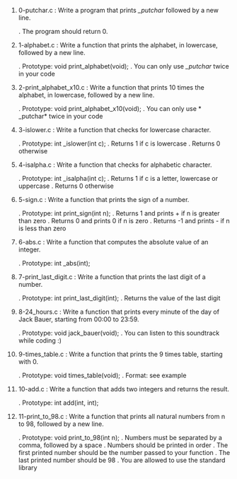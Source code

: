 1. 0-putchar.c : Write a program that prints *_putchar* followed by a new line.

	. The program should return 0.

2. 1-alphabet.c : Write a function that prints the alphabet, in lowercase, followed by a new line.

	. Prototype: void print_alphabet(void);
	. You can only use *_putchar* twice in your code

3. 2-print_alphabet_x10.c : Write a function that prints 10 times the alphabet, in lowercase, followed by a new line.

	. Prototype: void print_alphabet_x10(void);
	. You can only use * _putchar* twice in your code

4. 3-islower.c : Write a function that checks for lowercase character.

	. Prototype: int _islower(int c);
	. Returns 1 if c is lowercase
	. Returns 0 otherwise

5. 4-isalpha.c : Write a function that checks for alphabetic character.

	. Prototype: int _isalpha(int c);
	. Returns 1 if c is a letter, lowercase or uppercase
	. Returns 0 otherwise

6. 5-sign.c : Write a function that prints the sign of a number.

	. Prototype: int print_sign(int n);
	. Returns 1 and prints + if n is greater than zero
	. Returns 0 and prints 0 if n is zero
	. Returns -1 and prints - if n is less than zero

7. 6-abs.c : Write a function that computes the absolute value of an integer.

	. Prototype: int _abs(int);

8. 7-print_last_digit.c : Write a function that prints the last digit of a number.

	. Prototype: int print_last_digit(int);
	. Returns the value of the last digit

9. 8-24_hours.c : Write a function that prints every minute of the day of Jack Bauer, starting from 00:00 to 23:59.

	. Prototype: void jack_bauer(void);
	. You can listen to this soundtrack while coding :)
	
10. 9-times_table.c : Write a function that prints the 9 times table, starting with 0.

	. Prototype: void times_table(void);
	. Format: see example

11. 10-add.c : Write a function that adds two integers and returns the result.

	. Prototype: int add(int, int);

12. 11-print_to_98.c : Write a function that prints all natural numbers from n to 98, followed by a new line.

	. Prototype: void print_to_98(int n);
	. Numbers must be separated by a comma, followed by a space
	. Numbers should be printed in order
	. The first printed number should be the number passed to your function
	. The last printed number should be 98
	. You are allowed to use the standard library

